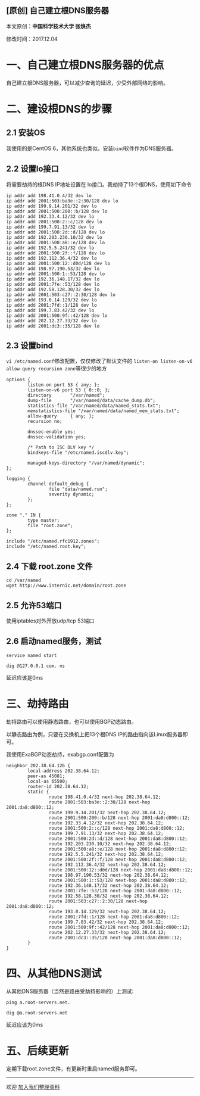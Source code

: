 ## [原创] 自己建立根DNS服务器

本文原创：**中国科学技术大学 张焕杰**

修改时间：2017.12.04

# 一、自己建立根DNS服务器的优点

自己建立根DNS服务器，可以减少查询的延迟，少受外部网络的影响。

# 二、建设根DNS的步骤

## 2.1 安装OS

我使用的是CentOS 6，其他系统也类似。安装`bind`软件作为DNS服务器。

## 2.2 设置lo接口

将需要劫持的根DNS IP地址设置在 lo接口。我劫持了13个根DNS，使用如下命令
```
ip addr add 198.41.0.4/32 dev lo
ip addr add 2001:503:ba3e::2:30/128 dev lo
ip addr add 199.9.14.201/32 dev lo
ip addr add 2001:500:200::b/128 dev lo
ip addr add 192.33.4.12/32 dev lo
ip addr add 2001:500:2::c/128 dev lo
ip addr add 199.7.91.13/32 dev lo
ip addr add 2001:500:2d::d/128 dev lo
ip addr add 192.203.230.10/32 dev lo
ip addr add 2001:500:a8::e/128 dev lo
ip addr add 192.5.5.241/32 dev lo
ip addr add 2001:500:2f::f/128 dev lo
ip addr add 192.112.36.4/32 dev lo
ip addr add 2001:500:12::d0d/128 dev lo
ip addr add 198.97.190.53/32 dev lo
ip addr add 2001:500:1::53/128 dev lo
ip addr add 192.36.148.17/32 dev lo
ip addr add 2001:7fe::53/128 dev lo
ip addr add 192.58.128.30/32 dev lo
ip addr add 2001:503:c27::2:30/128 dev lo
ip addr add 193.0.14.129/32 dev lo
ip addr add 2001:7fd::1/128 dev lo
ip addr add 199.7.83.42/32 dev lo
ip addr add 2001:500:9f::42/128 dev lo
ip addr add 202.12.27.33/32 dev lo
ip addr add 2001:dc3::35/128 dev lo
```

## 2.3 设置bind

`vi /etc/named.conf`修改配置，仅仅修改了默认文件的 `listen-on listen-on-v6 allow-query recursion zone`等很少的地方

```
options {
        listen-on port 53 { any; };
        listen-on-v6 port 53 { 0::0; };
        directory       "/var/named";
        dump-file       "/var/named/data/cache_dump.db";
        statistics-file "/var/named/data/named_stats.txt";
        memstatistics-file "/var/named/data/named_mem_stats.txt";
        allow-query     { any; };
        recursion no;

        dnssec-enable yes;
        dnssec-validation yes;

        /* Path to ISC DLV key */
        bindkeys-file "/etc/named.iscdlv.key";

        managed-keys-directory "/var/named/dynamic";
};

logging {
        channel default_debug {
                file "data/named.run";
                severity dynamic;
        };
};

zone "." IN {
        type master;
        file "root.zone";
};

include "/etc/named.rfc1912.zones";
include "/etc/named.root.key";
```

## 2.4 下载 root.zone 文件

```
cd /var/named
wget http://www.internic.net/domain/root.zone
```

## 2.5 允许53端口

使用iptables对外开放udp/tcp 53端口

## 2.6 启动named服务，测试

```
service named start

dig @127.0.0.1 com. ns
```
延迟应该是0ms


# 三、劫持路由

劫持路由可以使用静态路由，也可以使用BGP动态路由。

以静态路由为例，只要在交换机上把13个根DNS IP的路由指向该Linux服务器即可。

我使用ExaBGP动态劫持，exabgp.conf配置为
```
neighbor 202.38.64.126 {
        local-address 202.38.64.12;
        peer-as 45081;
        local-as 65500;
        router-id 202.38.64.12;
        static {
                route 198.41.0.4/32 next-hop 202.38.64.12;
                route 2001:503:ba3e::2:30/128 next-hop 2001:da8:d800::12;
                route 199.9.14.201/32 next-hop 202.38.64.12;
                route 2001:500:200::b/128 next-hop 2001:da8:d800::12;
                route 192.33.4.12/32 next-hop 202.38.64.12;
                route 2001:500:2::c/128 next-hop 2001:da8:d800::12;
                route 199.7.91.13/32 next-hop 202.38.64.12;
                route 2001:500:2d::d/128 next-hop 2001:da8:d800::12;
                route 192.203.230.10/32 next-hop 202.38.64.12;
                route 2001:500:a8::e/128 next-hop 2001:da8:d800::12;
                route 192.5.5.241/32 next-hop 202.38.64.12;
                route 2001:500:2f::f/128 next-hop 2001:da8:d800::12;
                route 192.112.36.4/32 next-hop 202.38.64.12;
                route 2001:500:12::d0d/128 next-hop 2001:da8:d800::12;
                route 198.97.190.53/32 next-hop 202.38.64.12;
                route 2001:500:1::53/128 next-hop 2001:da8:d800::12;
                route 192.36.148.17/32 next-hop 202.38.64.12;
                route 2001:7fe::53/128 next-hop 2001:da8:d800::12;
                route 192.58.128.30/32 next-hop 202.38.64.12;
                route 2001:503:c27::2:30/128 next-hop 2001:da8:d800::12;
                route 193.0.14.129/32 next-hop 202.38.64.12;
                route 2001:7fd::1/128 next-hop 2001:da8:d800::12;
                route 199.7.83.42/32 next-hop 202.38.64.12;
                route 2001:500:9f::42/128 next-hop 2001:da8:d800::12;
                route 202.12.27.33/32 next-hop 202.38.64.12;
                route 2001:dc3::35/128 next-hop 2001:da8:d800::12;
        }
}
```

# 四、从其他DNS测试

从其他DNS服务器（当然是路由受劫持影响的）上测试:
```
ping a.root-servers.net.

dig @a.root-servers.net 
```
延迟应该为0ms

# 五、后续更新

定期下载root.zone文件，有更新时重启named服务即可。
***
欢迎 [加入我们整理资料](https://github.com/bg6cq/ITTS)
